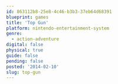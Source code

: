 ```yaml
---
id: 863112b8-25e8-4c46-b3b3-37eb64d68391
blueprint: games
title: 'Top Gun'
platform: nintendo-entertainment-system
genre:
  - action-adventure
digital: false
physical: true
guide: false
pending: false
posted: '2014-02-10'
slug: top-gun
---
```

